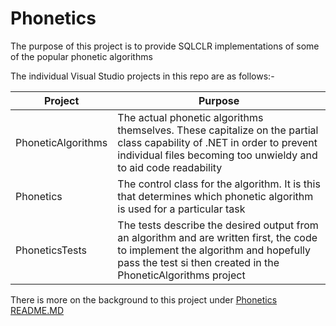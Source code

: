 # Phonetics

The purpose of this project is to provide SQLCLR implementations of some of the popular phonetic algorithms

The individual Visual Studio projects in this repo are as follows:-

|Project|Purpose|
|-------|-------|
|PhoneticAlgorithms|The actual phonetic algorithms themselves.  These capitalize on the partial class capability of .NET in order to prevent individual files becoming too unwieldy and to aid code readability|
|Phonetics|The control class for the algorithm.  It is this that determines which phonetic algorithm is used for a particular task|
|PhoneticsTests|The tests describe the desired output from an algorithm and are written first, the code to implement the algorithm and hopefully pass the test si then created in the PhoneticAlgorithms project|

There is more on the background to this project under [Phonetics README.MD](Phonetics/tree/master/Phonetics/README.md)

